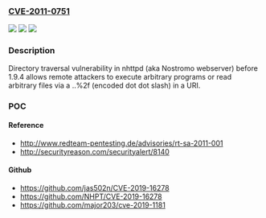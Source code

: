 ### [CVE-2011-0751](https://cve.mitre.org/cgi-bin/cvename.cgi?name=CVE-2011-0751)
![](https://img.shields.io/static/v1?label=Product&message=n%2Fa&color=blue)
![](https://img.shields.io/static/v1?label=Version&message=n%2Fa&color=blue)
![](https://img.shields.io/static/v1?label=Vulnerability&message=n%2Fa&color=brighgreen)

### Description

Directory traversal vulnerability in nhttpd (aka Nostromo webserver) before 1.9.4 allows remote attackers to execute arbitrary programs or read arbitrary files via a ..%2f (encoded dot dot slash) in a URI.

### POC

#### Reference
- http://www.redteam-pentesting.de/advisories/rt-sa-2011-001
- http://securityreason.com/securityalert/8140

#### Github
- https://github.com/jas502n/CVE-2019-16278
- https://github.com/NHPT/CVE-2019-16278
- https://github.com/major203/cve-2019-1181


